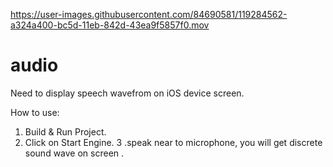 
https://user-images.githubusercontent.com/84690581/119284562-a324a400-bc5d-11eb-842d-43ea9f5857f0.mov

# audio

Need to display speech wavefrom on iOS device screen.

How to use:  
1. Build & Run Project.
2. Click on Start Engine.
3 .speak near to microphone, you will get discrete sound wave on screen .
